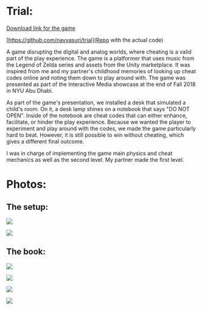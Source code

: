 # Trial:

[Download link for the game](https://drive.google.com/open?id=1h-pPnjZvz_EUb7Aays-nSfl0Al5pnUT4)

[https://github.com/navyasuri/trial](Repo with the actual code)

A game disrupting the digital and analog worlds, where cheating is a valid part of the play experience. The game is a platformer that uses music from the Legend of Zelda series and assets from the Unity marketplace. It was inspired from me and my partner's childhood memories of looking up cheat codes online and noting them down to play around with. The game was presented as part of the Interactive Media showcase at the end of Fall 2018 in NYU Abu Dhabi.

As part of the game's presentation, we installed a desk that simulated a child's room. On it, a desk lamp shines on a notebook that says "DO NOT OPEN". Inside of the notebook are cheat codes that can either enhance, facilitate, or hinder the play experience. Because we wanted the player to experiment and play around with the codes, we made the game particularly hard to beat. However, it is still possible to win without cheating, which gives a different final outcome. 

I was in charge of implementing the game main physics and cheat mechanics as well as the second level. My partner made the first level.

# Photos:


## The setup:

![](IMG_20181213_173818.jpg)

![](IMG_20181213_182325.jpg)

## The book:

![](IMG_20181214_125351.jpg)

![](IMG_20181214_125358.jpg)

![](IMG_20181214_125403.jpg)

![](IMG_20181214_125408.jpg)

